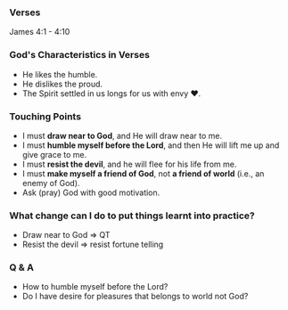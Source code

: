 ### Verses
James 4:1 - 4:10

### God's Characteristics in Verses
- He likes the humble.
- He dislikes the proud.
- The Spirit settled in us longs for us with envy :heart:.

### Touching Points
- I must **draw near to God**, and He will draw near to me.
- I must **humble myself before the Lord**, and then He will lift me up and give grace to me.
- I must **resist the devil**, and he will flee for his life from me.
- I must **make myself a friend of God**, not **a friend of world** (i.e., an enemy of God).
- Ask (pray) God with good motivation.

### What change can I do to put things learnt into practice?
- Draw near to God => QT
- Resist the devil => resist fortune telling

### Q & A
- How to humble myself before the Lord?
- Do I have desire for pleasures that belongs to world not God?
